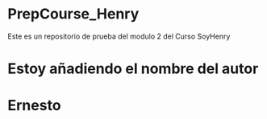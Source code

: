 # PrepCourse_Henry
Este es un repositorio de prueba del modulo 2 del Curso SoyHenry

# Estoy añadiendo el nombre del autor
# Ernesto
